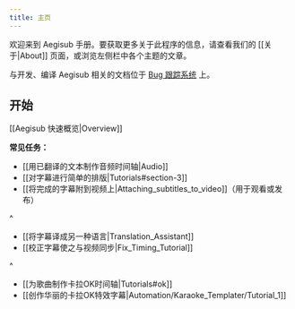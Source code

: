 ```yaml
---
title: 主页
---
```


欢迎来到 Aegisub 手册。要获取更多关于此程序的信息，请查看我们的 [[关于|About]] 页面，或浏览左侧栏中各个主题的文章。

与开发、编译 Aegisub 相关的文档位于 [Bug 跟踪系统](http://devel.aegisub.org) 上。

## 开始

[[Aegisub 快速概览|Overview]]

**常见任务：**

* [[用已翻译的文本制作音频时间轴|Audio]]
* [[对字幕进行简单的排版|Tutorials#section-3]]
* [[将完成的字幕附到视频上|Attaching_subtitles_to_video]]（用于观看或发布）

^

* [[将字幕译成另一种语言|Translation_Assistant]]
* [[校正字幕使之与视频同步|Fix_Timing_Tutorial]]

^

* [[为歌曲制作卡拉OK时间轴|Tutorials#ok]]
* [[创作华丽的卡拉OK特效字幕|Automation/Karaoke_Templater/Tutorial_1]]
